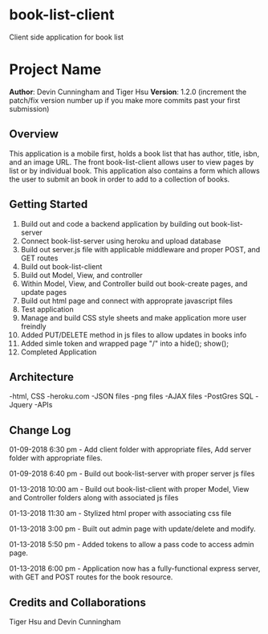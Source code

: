 # book-list-client
Client side application for book list

# Project Name

**Author**: Devin Cunningham and Tiger Hsu
**Version**: 1.2.0 (increment the patch/fix version number up if you make more commits past your first submission)

## Overview
This application is a mobile first, holds a book list that has author, title, isbn, and an image URL. The front book-list-client allows user to view pages by list or by individual book. This application also contains a form which allows the user to submit an book in order to add to a collection of books.

## Getting Started
1. Build out and code a backend application by building out book-list-server
2. Connect book-list-server using heroku and upload database
3. Build out server.js file with applicable middleware and proper POST, and GET routes
4. Build out book-list-client
5. Build out Model, View, and controller
6. Within Model, View, and Controller build out book-create pages, and update pages 
7. Build out html page and connect with approprate javascript files
8. Test application 
9. Manage and build CSS style sheets and make application more user freindly
10. Added PUT/DELETE method in js files to allow updates in books info
11. Added simle token and wrapped page "/" into a hide(); show();
12. Completed Application

## Architecture
-html, CSS
-heroku.com
-JSON files
-png files
-AJAX files
-PostGres SQL
-Jquery
-APIs

## Change Log

01-09-2018 6:30 pm -  Add client folder with appropriate files, Add server folder with appropriate files.

01-09-2018 6:40 pm - Build out book-list-server with proper server js files

01-13-2018 10:00 am - Build out book-list-client with proper Model, View and Controller folders along with associated js files 

01-13-2018 11:30 am - Stylized html proper with associating css file

01-13-2018 3:00 pm - Built out admin page with update/delete and modify.

01-13-2018 5:50 pm - Added tokens to allow a pass code to access admin page.

01-13-2018 6:00 pm - Application now has a fully-functional express server, with GET and POST routes for the book resource.

## Credits and Collaborations
Tiger Hsu and Devin Cunningham